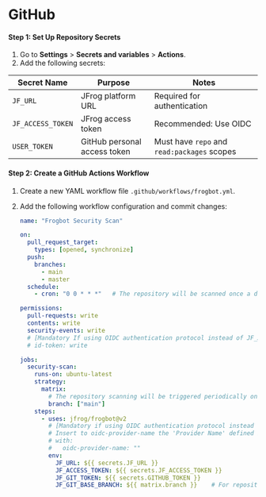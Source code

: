 # GitHub

#### Step 1: Set Up Repository Secrets

1. Go to **Settings** > **Secrets and variables** > **Actions**.
2. Add the following secrets:

| Secret Name       | Purpose                      | Notes                                       |
| ----------------- | ---------------------------- | ------------------------------------------- |
| `JF_URL`          | JFrog platform URL           | Required for authentication                 |
| `JF_ACCESS_TOKEN` | JFrog access token           | Recommended: Use OIDC                       |
| `USER_TOKEN`      | GitHub personal access token | Must have `repo` and `read:packages` scopes |

#### Step 2: Create a GitHub Actions Workflow

1. Create a new YAML workflow file `.github/workflows/frogbot.yml`.
2.  Add the following workflow configuration and commit changes:

    ```yaml
    name: "Frogbot Security Scan"

    on:
      pull_request_target:
        types: [opened, synchronize]
      push:
        branches:
          - main
          - master
      schedule:
        - cron: "0 0 * * *"   # The repository will be scanned once a day at 00:00 GMT.

    permissions:
      pull-requests: write
      contents: write
      security-events: write
      # [Mandatory If using OIDC authentication protocol instead of JF_ACCESS_TOKEN]
      # id-token: write

    jobs:
      security-scan:
        runs-on: ubuntu-latest
        strategy:
          matrix:
            # The repository scanning will be triggered periodically on the following branches.
            branch: ["main"]
        steps:
          - uses: jfrog/frogbot@v2
            # [Mandatory if using OIDC authentication protocol instead of JF_ACCESS_TOKEN]
            # Insert to oidc-provider-name the 'Provider Name' defined in the OIDC integration configured in the JPD
            # with:
            #   oidc-provider-name: ""
            env:
              JF_URL: ${{ secrets.JF_URL }}
              JF_ACCESS_TOKEN: ${{ secrets.JF_ACCESS_TOKEN }}
              JF_GIT_TOKEN: ${{ secrets.GITHUB_TOKEN }}
              JF_GIT_BASE_BRANCH: ${{ matrix.branch }}    # For repository scan action
    ```
